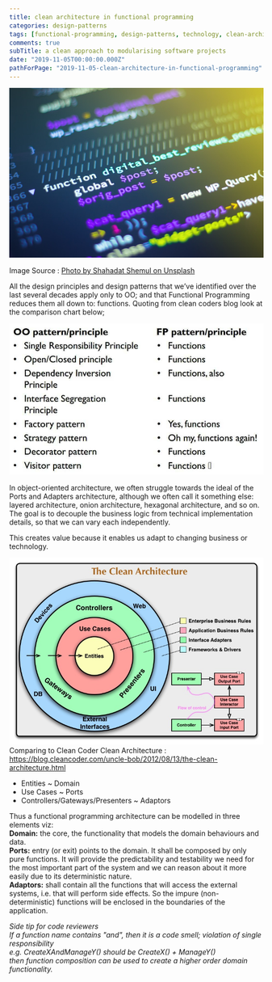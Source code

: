 ```yaml
---
title: clean architecture in functional programming
categories: design-patterns
tags: [functional-programming, design-patterns, technology, clean-architecture]
comments: true
subTitle: a clean approach to modularising software projects
date: "2019-11-05T00:00:00.000Z"
pathForPage: "2019-11-05-clean-architecture-in-functional-programming"
---
```


![functional-programming](functional-programming.jpg)

Image Source : [Photo by Shahadat Shemul on Unsplash](https://unsplash.com/@shemul)

All the design principles and design patterns that we’ve identified over the last several decades apply only to OO; and that Functional Programming reduces them all down to: functions. Quoting from clean coders blog look at the comparison chart below;

![oo-vs-fp](oovsfp.jpg)

In object-oriented architecture, we often struggle towards the ideal of the Ports and Adapters architecture, although we often call it something else: layered architecture, onion architecture, hexagonal architecture, and so on. The goal is to decouple the business logic from technical implementation details, so that we can vary each independently.  

This creates value because it enables us adapt to changing business or technology.  

![clean-architecture](CleanArchitecture.jpg)
Comparing to Clean Coder Clean Architecture : https://blog.cleancoder.com/uncle-bob/2012/08/13/the-clean-architecture.html

- Entities ~ Domain  
- Use Cases ~ Ports  
- Controllers/Gateways/Presenters ~ Adaptors  

Thus a functional programming architecture can be modelled in three elements viz:  
**Domain:** the core, the functionality that models the domain behaviours and data.  
**Ports:** entry (or exit) points to the domain. It shall be composed by only pure functions. It will provide the predictability and testability we need for the most important part of the system and we can reason about it more easily due to its deterministic nature.  
**Adaptors:** shall contain all the functions that will access the external systems, i.e. that will perform side effects. So the impure (non-deterministic) functions will be enclosed in the boundaries of the application.  

*Side tip for code reviewers*  
_If a function name contains "and", then it is a code smell; violation of single responsibility  
e.g. CreateXAndManageY() should be CreateX() + ManageY()  
then function composition can be used to create a higher order domain functionality._